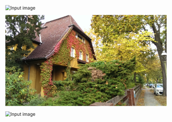 ![Input image](/Haus.jpg "input image")

![Input image](https://github.com/afremize/afremize/blob/master/Gallery/Haus.jpg)

![Input image](https://raw.github.com/afremize/afremize/master/Gallery/Haus.jpg)
